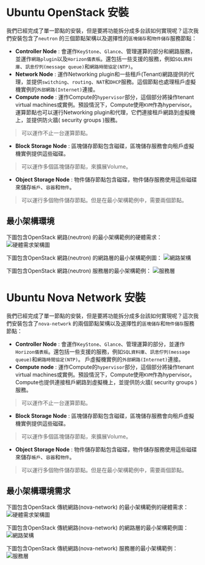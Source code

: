 # Ubuntu OpenStack 安裝
我們已經完成了單一節點的安裝，但是要將功能拆分成多台該如何實現呢？這次我們安裝包含了```neutron``` 的三個節點架構以及選擇性的```區塊儲存```和```物件儲存```服務節點：
* **Controller Node** : 會運作```KeyStone```、```Glance```、管理運算的部分和網路服務，並運作```網路plugin```以及```Horizon儀表板```。還包括一些支援的服務，例如```SQL資料庫```、```訊息佇列(message queue)```和```網路時間協定(NTP)```。
* **Network Node** : 運作Networking plugin和一些租戶(Tenant)網路提供的代理，並提供```switching```、```routing```、```NAT```和```DHCP```服務。這個節點也處理租戶虛擬機實例的```外部網路(Internet)```連接。
* **Compute node** : 運作Compute的```hypervisor```部分，這個部分將操作tenant virtual machines或實例。預設情況下，Compute使用```KVM```作為hypervisor。運算節點也可以運行Networking plugin和代理，它們連接租戶網路到虛擬機上，並提供防火牆( security groups )服務。

 > 可以運作不止一台運算節點。

* **Block Storage Node** :  區塊儲存節點包含磁碟，區塊儲存服務會向租戶虛擬機實例提供這些磁碟。

 > 可以運作多個區塊儲存節點，來擴展Volume。

* **Object Storage Node** : 物件儲存節點包含磁碟，物件儲存服務使用這些磁碟來儲存```帳戶```、```容器```和```物件```。

 > 可以運行多個物件儲存節點。但是在最小架構範例中，需要兩個節點。

## 最小架構環境
下圖包含OpenStack 網路(neutron) 的最小架構範例的硬體需求：
![硬體需求架構圖](images/installguidearch-neutron-hw.png)

下圖包含OpenStack 網路(neutron) 的網路層的最小架構範例圖：
![網路架構](images/installguidearch-neutron-networks.png)

下圖包含OpenStack 網路(neutron) 服務層的最小架構範例：
![服務層](images/installguidearch-neutron-services.png)

# Ubuntu Nova Network 安裝
我們已經完成了單一節點的安裝，但是要將功能拆分成多台該如何實現呢？這次我們安裝包含了```nova-network``` 的兩個節點架構以及選擇性的```區塊儲存```和```物件儲存```服務節點：
* **Controller Node** : 會運作```KeyStone```、```Glance```、管理運算的部分，並運作```Horizon儀表板```。還包括一些支援的服務，例如```SQL資料庫```、```訊息佇列(message queue)```和```網路時間協定(NTP)```。
戶虛擬機實例的```外部網路(Internet)```連接。
* **Compute node** : 運作Compute的```hypervisor```部分，這個部分將操作tenant virtual machines或實例。預設情況下，Compute使用```KVM```作為hypervisor。Compute也提供連接租戶網路到虛擬機上，並提供防火牆( security groups )服務。

 > 可以運作不止一台運算節點。

* **Block Storage Node** :  區塊儲存節點包含磁碟，區塊儲存服務會向租戶虛擬機實例提供這些磁碟。

 > 可以運作多個區塊儲存節點，來擴展Volume。

* **Object Storage Node** : 物件儲存節點包含磁碟，物件儲存服務使用這些磁碟來儲存```帳戶```、```容器```和```物件```。

 > 可以運行多個物件儲存節點。但是在最小架構範例中，需要兩個節點。

## 最小架構環境需求
下圖包含OpenStack 傳統網路(nova-network) 的最小架構範例的硬體需求：
![硬體需求架構圖](images/installguidearch-nova-hw.png)

下圖包含OpenStack 傳統網路(nova-network) 的網路層的最小架構範例圖：
![網路架構](images/installguidearch-nova-networks.png)

下圖包含OpenStack 傳統網路(nova-network) 服務層的最小架構範例：
![服務層](images/installguidearch-nova-services.png)
